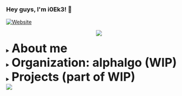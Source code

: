 ### Hey guys, I'm i0Ek3! 👏

[![Website](https://img.shields.io/website?label=i0Ek3&style=for-the-badge&url=https%3A%2F%2Fi0Ek3.github.io)](https://i0Ek3.github.io)

<p align="center">
  <img align="center" src="https://github.com/smallnest/smallnest/raw/master/developer.gif"/>
</p>

<details><summary><strong style='font-size:2rem;'>About me</strong></summary>

- 🎓 LNU
- 🔭 Currently working on my own project.
- 🌱 Currently learning Golang/ML/DL etc.
- 👯 I’m looking to collaborate on Open Source project.
- 💬 Ask me about what you want to know.
- 📫 How to reach me: GitHub only.
- 😄 Pronouns: I don't give a shit.
- ⚡ Fun fact: Fat guy.

</details>

<details><summary><strong style='font-size:2rem;'>Organization: alphalgo (WIP)</strong></summary>

<h3>Open Data Structre</h3><ul>

<li><a href='https://github.com/alphalgo/openstack'>openstack</a>: An expanded open stack data structre.</li>

<li><a href='https://github.com/alphalgo/openqueue'>openqueue</a>: An expanded open queue data structre.</li>

<li><a href='https://github.com/alphalgo/openmap'>openmap</a>: An expanded open map data structre.</li>

<li><a href='https://github.com/alphalgo/regnidorhcs'>regnidorhcs</a>: A backward conception of schrodinger.</li>

<li><a href='https://github.com/alphalgo/timewheel'>timewheel</a>: An expanded open timewheel data structre.</li>

<li><a href='https://github.com/alphalgo/yportne'>yportne</a>: A backward data structre.</li>

</ul>
</details>

</details>

<details><summary><strong style='font-size:2rem;'>Projects (part of WIP)</strong></summary>

<h3>Anything what I do is just for fun.</h3><ul>
  
<li><a href='https://github.com/i0Ek3/co'>co</a>: A Go tool to obfuscate/deobfuscate the code.</li>

<li><a href='https://github.com/i0Ek3/pyco'>pyco</a>: The Python version of co.</li>

<li><a href='https://github.com/i0Ek3/masa'>masa</a>: A memory allocation simulation algorithm.</li>

<li><a href='https://github.com/i0Ek3/IACM'>IACM</a>: An improved DPoS consensus implementation.</li>

<li><a href='https://github.com/i0Ek3/Cybertron'>Cybertron</a>: Transformers.</li>

<li><a href='https://github.com/i0Ek3/m4'>m4</a>: A tiny container.</li>

<li><a href='https://github.com/i0Ek3/i0sh'>i0sh</a>: A simple Linux Shell.</li>

<li><a href='https://github.com/i0Ek3/TinyOne'>TinyOne</a>: A simple FTP server.</li>

<li><a href='https://github.com/i0Ek3/go_tests'>go_tests</a>: Learning Go with TDD.</li>

<li><a href='https://github.com/i0Ek3?tab=repositories'>More projectes...</a></li>

</ul>
</details>


<img src="https://github-readme-stats.vercel.app/api?username=i0Ek3&show_icons=true&hide_border=true&theme=radical" />
